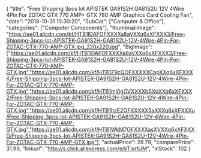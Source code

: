 {
	"title": "Free Shipping 3pcs lot APISTEK GA91S2H GA81S2U 12V 4Wire 4Pin For ZOTAC GTX 770 AMP+ GTX 780 AMP Graphics Card Cooling Fan",
	"date": "2018-10-31 10:30:20",
	"SubCat": ["Computer & Office"],
	"categories": ["Computer Components"],
	"thumbnailImage": "https://ae01.alicdn.com/kf/HTB1lDAFOFXXXXa8aVXXq6xXFXXX3/Free-Shipping-3pcs-lot-APISTEK-GA91S2H-GA81S2U-12V-4Wire-4Pin-For-ZOTAC-GTX-770-AMP-GTX.jpg_220x220.jpg",
	"BigImage": ["https://ae01.alicdn.com/kf/HTB1lDAFOFXXXXa8aVXXq6xXFXXX3/Free-Shipping-3pcs-lot-APISTEK-GA91S2H-GA81S2U-12V-4Wire-4Pin-For-ZOTAC-GTX-770-AMP-GTX.jpg","https://ae01.alicdn.com/kf/HTB1Z9cQOFXXXXXCapXXq6xXFXXXK/Free-Shipping-3pcs-lot-APISTEK-GA91S2H-GA81S2U-12V-4Wire-4Pin-For-ZOTAC-GTX-770-AMP-GTX.jpg","https://ae01.alicdn.com/kf/HTB1mj0gOVXXXXbSXpXXq6xXFXXX2/Free-Shipping-3pcs-lot-APISTEK-GA91S2H-GA81S2U-12V-4Wire-4Pin-For-ZOTAC-GTX-770-AMP-GTX.jpg","https://ae01.alicdn.com/kf/HTB1hzE2OFXXXXX5aXXXq6xXFXXXu/Free-Shipping-3pcs-lot-APISTEK-GA91S2H-GA81S2U-12V-4Wire-4Pin-For-ZOTAC-GTX-770-AMP-GTX.jpg","https://ae01.alicdn.com/kf/HTB1WkM7OFXXXXasXVXXq6xXFXXXD/Free-Shipping-3pcs-lot-APISTEK-GA91S2H-GA81S2U-12V-4Wire-4Pin-For-ZOTAC-GTX-770-AMP-GTX.jpg"],
	"actualPrice": 28.79,
	"comparePrice": 31.99,
	"linkurl": "http://s.click.aliexpress.com/e/bTixrtUM",
	"inStock": 102
}
